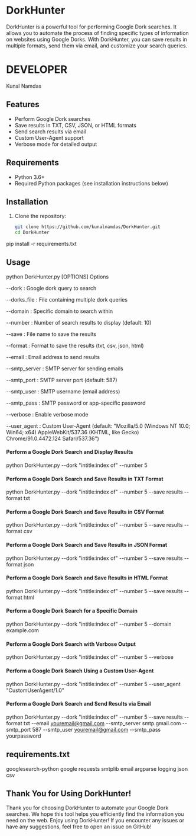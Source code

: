 # DorkHunter

DorkHunter is a powerful tool for performing Google Dork searches. It allows you to automate the process of finding specific types of information on websites using Google Dorks. With DorkHunter, you can save results in multiple formats, send them via email, and customize your search queries.

# DEVELOPER
Kunal Namdas

## Features

- Perform Google Dork searches
- Save results in TXT, CSV, JSON, or HTML formats
- Send search results via email
- Custom User-Agent support
- Verbose mode for detailed output

## Requirements

- Python 3.6+
- Required Python packages (see installation instructions below)

## Installation

1. Clone the repository:

   ```bash
   git clone https://github.com/kunalnamdas/DorkHunter.git
   cd DorkHunter
pip install -r requirements.txt

## Usage

python DorkHunter.py [OPTIONS]
Options

--dork : Google dork query to search

--dorks_file : File containing multiple dork queries

--domain : Specific domain to search within

--number : Number of search results to display (default: 10)

--save : File name to save the results

--format : Format to save the results (txt, csv, json, html)

--email : Email address to send results

--smtp_server : SMTP server for sending emails

--smtp_port : SMTP server port (default: 587)

--smtp_user : SMTP username (email address)

--smtp_pass : SMTP password or app-specific password

--verbose : Enable verbose mode

--user_agent : Custom User-Agent (default: "Mozilla/5.0 (Windows NT 10.0; Win64; x64) AppleWebKit/537.36 (KHTML, like Gecko) Chrome/91.0.4472.124 Safari/537.36")


#### Perform a Google Dork Search and Display Results
python   DorkHunter.py --dork "intitle:index of" --number 5

#### Perform a Google Dork Search and Save Results in TXT Format
python   DorkHunter.py --dork "intitle:index of" --number 5 --save results --format txt

#### Perform a Google Dork Search and Save Results in CSV Format
python   DorkHunter.py --dork "intitle:index of" --number 5 --save results --format csv

#### Perform a Google Dork Search and Save Results in JSON Format
python   DorkHunter.py --dork "intitle:index of" --number 5 --save results --format json

#### Perform a Google Dork Search and Save Results in HTML Format
python   DorkHunter.py --dork "intitle:index of" --number 5 --save results --format html

#### Perform a Google Dork Search for a Specific Domain
python   DorkHunter.py --dork "intitle:index of" --number 5 --domain example.com

#### Perform a Google Dork Search with Verbose Output
python   DorkHunter.py --dork "intitle:index of" --number 5 --verbose

#### Perform a Google Dork Search Using a Custom User-Agent
python   DorkHunter.py --dork "intitle:index of" --number 5 --user_agent "CustomUserAgent/1.0"

#### Perform a Google Dork Search and Send Results via Email
python   DorkHunter.py --dork "intitle:index of" --number 5 --save results --format txt --email youremail@gmail.com --smtp_server smtp.gmail.com --smtp_port 587 --smtp_user youremail@gmail.com --smtp_pass yourpassword




## requirements.txt

googlesearch-python
google
requests
smtplib
email
argparse
logging
json
csv

## Thank You for Using DorkHunter!

Thank you for choosing DorkHunter to automate your Google Dork searches. We hope this tool helps you efficiently find the information you need on the web. Enjoy using DorkHunter! If you encounter any issues or have any suggestions, feel free to open an issue on GitHub!

